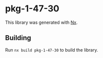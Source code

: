 # pkg-1-47-30

This library was generated with [Nx](https://nx.dev).

## Building

Run `nx build pkg-1-47-30` to build the library.
